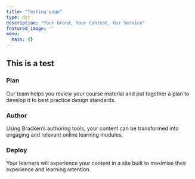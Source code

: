 ```yaml
---
title: "Testing page"
type: djt
description: "Your brand, Your Content, Our Service"
featured_image: ''
menu:
  main: {}
---
```


## This is a test

### Plan

Our team helps you review your course material and put together a plan to develop it to best practice design standards.

### Author

Using Bracken’s authoring tools, your content can be transformed into engaging and relevant online learning modules. 

### Deploy

Your learners will experience your content in a site built to maximise their experience and learning retention. 